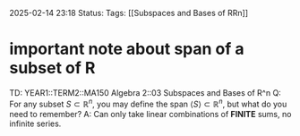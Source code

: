 2025-02-14 23:18
Status: 
Tags: [[Subspaces and Bases of RRn]]
# important note about span of a subset of R

TD: YEAR1::TERM2::MA150 Algebra 2::03 Subspaces and Bases of R^n 
Q: For any subset $S \subset \mathbb{R}^n$, you may define the span $\langle S \rangle \subset \mathbb{R}^n$, but what do you need to remember?
A: Can only take linear combinations of __FINITE__ sums, no infinite series.
<!--ID: 1739575260513-->
